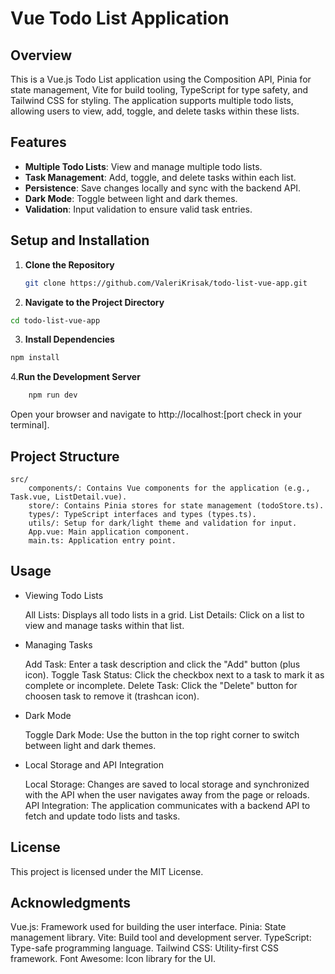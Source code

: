 # Vue Todo List Application

## Overview

This is a Vue.js Todo List application using the Composition API, Pinia for state management, Vite for build tooling, TypeScript for type safety, and Tailwind CSS for styling. The application supports multiple todo lists, allowing users to view, add, toggle, and delete tasks within these lists.

## Features

- **Multiple Todo Lists**: View and manage multiple todo lists.
- **Task Management**: Add, toggle, and delete tasks within each list.
- **Persistence**: Save changes locally and sync with the backend API.
- **Dark Mode**: Toggle between light and dark themes.
- **Validation**: Input validation to ensure valid task entries.

## Setup and Installation

1. **Clone the Repository**

   ```bash
   git clone https://github.com/ValeriKrisak/todo-list-vue-app.git
   ```

2. **Navigate to the Project Directory**

```bash
cd todo-list-vue-app
```

3. **Install Dependencies**

```bash
npm install
```

4.**Run the Development Server**

```bash
    npm run dev
```

Open your browser and navigate to http://localhost:[port check in your terminal].

## Project Structure

    src/
        components/: Contains Vue components for the application (e.g., Task.vue, ListDetail.vue).
        store/: Contains Pinia stores for state management (todoStore.ts).
        types/: TypeScript interfaces and types (types.ts).
        utils/: Setup for dark/light theme and validation for input.
        App.vue: Main application component.
        main.ts: Application entry point.

## Usage

- Viewing Todo Lists

  All Lists: Displays all todo lists in a grid.
  List Details: Click on a list to view and manage tasks within that list.

- Managing Tasks

  Add Task: Enter a task description and click the "Add" button (plus icon).
  Toggle Task Status: Click the checkbox next to a task to mark it as complete or incomplete.
  Delete Task: Click the "Delete" button for choosen task to remove it (trashcan icon).

- Dark Mode

  Toggle Dark Mode: Use the button in the top right corner to switch between light and dark themes.

- Local Storage and API Integration

  Local Storage: Changes are saved to local storage and synchronized with the API when the user navigates away from the page or reloads.
  API Integration: The application communicates with a backend API to fetch and update todo lists and tasks.

## License

This project is licensed under the MIT License.

## Acknowledgments

  Vue.js: Framework used for building the user interface.
  Pinia: State management library.
  Vite: Build tool and development server.
  TypeScript: Type-safe programming language.
  Tailwind CSS: Utility-first CSS framework.
  Font Awesome: Icon library for the UI.
